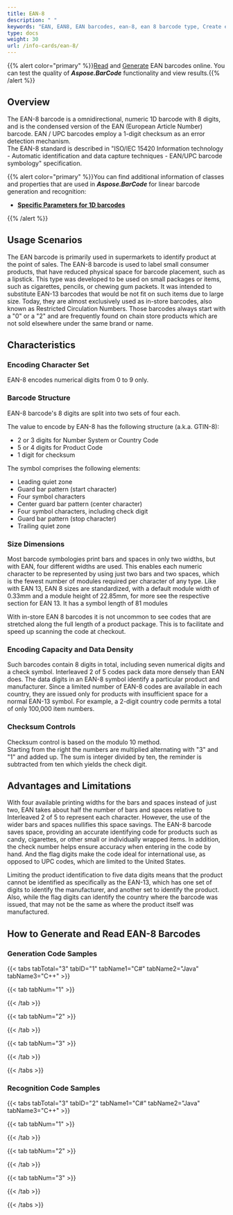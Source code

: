 ```yaml
---
title: EAN-8
description: " "
keywords: "EAN, EAN8, EAN barcodes, ean-8, ean 8 barcode type, Create ean 8 barcode, Read ean 8, what is ean-8, ean 8 barcodes, generate ean-8, linear barcodes, 1D barcode, linear barcode type, ean8 specification"
type: docs
weight: 30
url: /info-cards/ean-8/
---
```

{{% alert color="primary" %}}[Read](https://products.aspose.app/barcode/recognize/code39) and [Generate](https://products.aspose.app/barcode/generate/code39) EAN barcodes online. You can test the quality of ***Aspose.BarCode*** functionality and view results.{{% /alert %}}

## **Overview**
The EAN-8 barcode is a omnidirectional, numeric 1D barcode with 8 digits, and is the condensed version of the EAN (European Article Number) barcode. EAN / UPC barcodes employ a 1-digit checksum as an error detection mechanism.  
The EAN-8 standard is described in "ISO/IEC 15420 Information technology - Automatic identification and data capture techniques - EAN/UPC barcode symbology" specification.

<!--<p align="center"><img alt="EAN-8 Barcode" src=" .png"></p>-->

{{% alert color="primary" %}}You can find additional information of classes and properties that are used in ***Aspose.BarCode*** for linear barcode generation and recognition:
- [**Specific Parameters for 1D barcodes**](https://docs.aspose.com/barcode/net/managing-different-barcode-settings/)

{{% /alert %}} 

## **Usage Scenarios**
The EAN barcode is primarily used in supermarkets to identify product at the point of sales. The EAN-8 barcode is used to label small consumer products, that have reduced physical space for barcode placement, such as a lipstick. This type was developed to be used on small packages or items, such as cigarettes, pencils, or chewing gum packets. It was intended to substitute EAN-13 barcodes that would be not fit on such items due to large size.
Today, they are almost exclusively used as in-store barcodes, also known as Restricted Circulation Numbers. Those barcodes always start with a "0" or a "2" and are frequently found on chain store products which are not sold elsewhere under the same brand or name.
  
## **Characteristics**
### **Encoding Character Set**
EAN-8 encodes numerical digits from 0 to 9 only. 

### **Barcode Structure**
EAN-8 barcode's 8 digits are split into two sets of four each.  

The value to encode by EAN-8 has the following structure (a.k.a. GTIN-8):
- 2 or 3 digits for Number System or Country Code
- 5 or 4 digits for Product Code
- 1 digit for checksum

The symbol comprises the following elements:

- Leading quiet zone
- Guard bar pattern (start character)
- Four symbol characters
- Center guard bar pattern (center character)
- Four symbol characters, including check digit
- Guard bar pattern (stop character)
- Trailing quiet zone

### **Size Dimensions**
Most barcode symbologies print bars and spaces in only two widths, but with EAN, four different widths are used. This enables each numeric character to be represented by using just two bars and two spaces, which is the fewest number of modules required per character of any type.
Like with EAN 13, EAN 8 sizes are standardized, with a default module width of 0.33mm and a module height of 22.85mm, for more see the respective section for EAN 13. It has a symbol length of 81 modules

With in-store EAN 8 barcodes it is not uncommon to see codes that are stretched along the full length of a product package. This is to facilitate and speed up scanning the code at checkout.

### **Encoding Capacity and Data Density**
Such barcodes contain 8 digits in total, including seven numerical digits and a check symbol. Interleaved 2 of 5 codes pack data more densely than EAN does. The data digits in an EAN-8 symbol identify a particular product and manufacturer. Since a limited number of EAN-8 codes are available in each country, they are issued only for products with insufficient space for a normal EAN-13 symbol. For example, a 2-digit country code permits a total of only 100,000 item numbers.

### **Checksum Controls**
Checksum control is based on the modulo 10 method.  
Starting from the right the numbers are multiplied alternating with "3" and "1" and added up. The sum is integer divided by ten, the reminder is subtracted from ten which yields the check digit.

## **Advantages and Limitations**
With four available printing widths for the bars and spaces instead of just two, EAN takes about half the number of bars and spaces relative to Interleaved 2 of 5 to represent each character. However, the use of the wider bars and spaces nullifies this space savings.
The EAN-8 barcode saves space, providing an accurate identifying code for products such as candy, cigarettes, or other small or individually wrapped items. In addition, the check number helps ensure accuracy when entering in the code by hand. And the flag digits make the code ideal for international use, as opposed to UPC codes, which are limited to the United States.

Limiting the product identification to five data digits means that the product cannot be identified as specifically as the EAN-13, which has one set of digits to identify the manufacturer, and another set to identify the product. Also, while the flag digits can identify the country where the barcode was issued, that may not be the same as where the product itself was manufactured.

## **How to Generate and Read EAN-8 Barcodes**
### **Generation Code Samples**

{{< tabs tabTotal="3" tabID="1" tabName1="C#" tabName2="Java" tabName3="C++" >}}

{{< tab tabNum="1" >}}


{{< /tab >}}

{{< tab tabNum="2" >}}


{{< /tab >}}

{{< tab tabNum="3" >}}


{{< /tab >}}

{{< /tabs >}}

### **Recognition Code Samples**

{{< tabs tabTotal="3" tabID="2" tabName1="C#" tabName2="Java" tabName3="C++" >}}

{{< tab tabNum="1" >}}


{{< /tab >}}

{{< tab tabNum="2" >}}


{{< /tab >}}

{{< tab tabNum="3" >}}


{{< /tab >}}

{{< /tabs >}}
